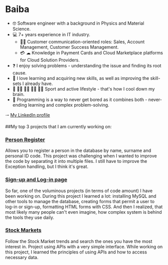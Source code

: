 # Baiba

- 🤓 Software engineer with a background in Physics and Material Science.
- 💻 7+ years experience in IT industry.
  - 👩‍💼 Customer communication-oriented roles: Sales, Account Management, Customer Success Management.
  - 💳 ☁ Knowledge in Payment Cards and Cloud Marketplace platforms for Cloud Solution Providers.
- ❓ I enjoy solving problems - understanding the issue and finding its root cause. 
- 🌱 I love learning and acquiring new skills, as well as improving the skill-sets I already have.
- 🏐 🏊‍♀ 🏃‍♀ 🚴‍♀ 🏋️‍♀ Sport and active lifestyle - that's how I cool down my brain.
- 🎯 Programming is a way to never get bored as it combines both - never-ending learning and complex problem-solving.


🠒 [My LinkedIn profile](https://www.linkedin.com/in/baiba-niparte/) 
<img src="https://cdn-icons-png.flaticon.com/512/174/174857.png" width="10">


##My top 3 projects that I am currently working on:

### [Person Register](https://github.com/BaibaNi/personRegister_separate_files)
Allows you to register a person in the database by name, surname and personal ID code. 
This project was challenging when I wanted to improve the code by separating it into multiple files. 
I still have to improve the Exception handling, but I think it's great.

### [Sign-up and Log-in page](https://github.com/BaibaNi/SignLogIn)

So far, one of the voluminous projects (in terms of code amount) I have been working on. 
During this project I learned a lot: installing MySQL and other tools to manage the database, 
creating forms that permit a user to log-in or sign-up, formatting HTML forms with CSS. 
And then I realized, that most likely many people can't even imagine, 
how complex system is behind the tools they use daily.

### [Stock Markets](https://github.com/BaibaNi/stockAPI)

Follow the Stock Market trends and search the ones you have the most interest in. 
Project using APIs with a very simple interface. While working on this project, 
I learned the principles of using APIs and how to access necessary data. 
